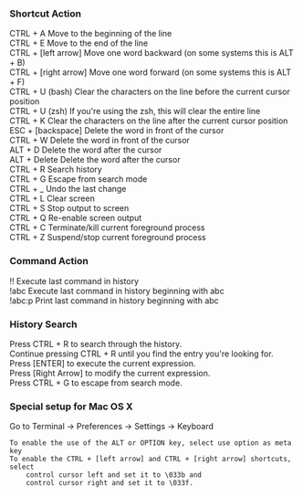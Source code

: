 ### Shortcut                Action
CTRL + A                Move to the beginning of the line <br />
CTRL + E                Move to the end of the line <br />
CTRL + [left arrow]     Move one word backward (on some systems this is ALT + B) <br />
CTRL + [right arrow]    Move one word forward (on some systems this is ALT + F) <br />
CTRL + U (bash)         Clear the characters on the line before the current cursor position <br />
CTRL + U (zsh)          If you're using the zsh, this will clear the entire line <br />
CTRL + K                Clear the characters on the line after the current cursor position <br />
ESC + [backspace]       Delete the word in front of the cursor <br />
CTRL + W                Delete the word in front of the cursor <br />
ALT + D                 Delete the word after the cursor <br />
ALT + Delete            Delete the word after the cursor <br />
CTRL + R                Search history <br />
CTRL + G                Escape from search mode <br />
CTRL + _                Undo the last change <br />
CTRL + L                Clear screen <br />
CTRL + S                Stop output to screen <br />
CTRL + Q                Re-enable screen output <br />
CTRL + C                Terminate/kill current foreground process <br />
CTRL + Z                Suspend/stop current foreground process <br />
### Command              Action
!!                      Execute last command in history <br />
!abc                    Execute last command in history beginning with abc <br />
!abc:p                  Print last command in history beginning with abc <br />

### History Search
Press CTRL + R to search through the history. <br />Continue pressing CTRL + R until you find the entry you're looking for. <br />Press [ENTER] to execute the current expression. <br />Press [Right Arrow] to modify the current expression. <br />Press CTRL + G to escape from search mode.
### Special setup for Mac OS X
Go to Terminal -> Preferences -> Settings -> Keyboard

    To enable the use of the ALT or OPTION key, select use option as meta key
    To enable the CTRL + [left arrow] and CTRL + [right arrow] shortcuts, select
        control cursor left and set it to \033b and
        control cursor right and set it to \033f.
